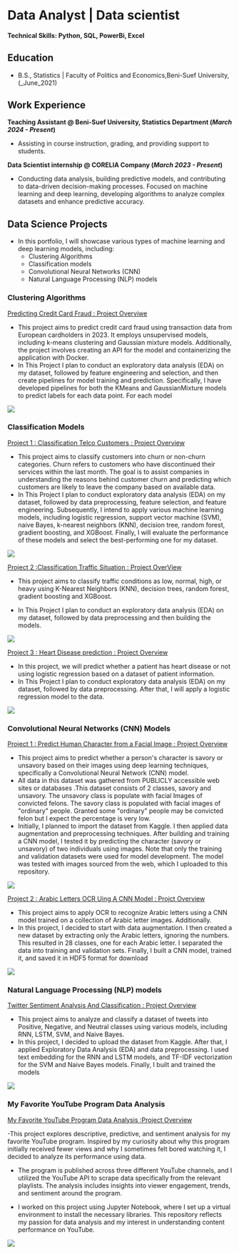 # Data Analyst | Data scientist

#### Technical Skills: Python, SQL, PowerBi, Excel

## Education
- B.S., Statistics | Faculty of Politics and Economics,Beni-Suef University, (_June_2021)
  
## Work Experience
**Teaching Assistant @ Beni-Suef University, Statistics Department (_March 2024 - Present_)**
- Assisting in course instruction, grading, and providing support to students.

**Data Scientist internship @ CORELIA Company (_March 2023 - Present_)**
- Conducting data analysis, building predictive models, and contributing to data-driven decision-making processes. Focused on machine learning and deep learning, developing algorithms to analyze complex datasets and enhance predictive accuracy.


## Data Science Projects
- In this portfolio, I will showcase various types of machine learning and deep learning models, including:
   -  Clustering Algorithms
   -  Classification models
   -  Convolutional Neural Networks (CNN)
   -  Natural Language Processing (NLP) models

### Clustering Algorithms 

[Predicting Credit Card Fraud : Project Overviwe](https://github.com/germeengehad/Predicting-credit-card-fraud)
- This project aims to predict credit card fraud using transaction data from European cardholders in 2023. It employs unsupervised models, including k-means clustering and Gaussian mixture models. Additionally, the project involves creating an API for the model and containerizing the application with Docker.
- In This Project I plan to conduct an exploratory data analysis (EDA) on my dataset, followed by feature engineering and selection, and then create pipelines for model training and prediction. Specifically, I have developed pipelines for both the KMeans and GaussianMixture models to predict labels for each data point. For each model
  
![](/images/credit_cards.jpeg.jpg)


### Classification Models

[Project 1 : Classification Telco Customers : Project Overview](https://github.com/germeengehad/Classification-Telco-Customers)
- This project aims to classify customers into churn or non-churn categories. Churn refers to customers who have discontinued their services within the last month. The goal is to assist companies in understanding the reasons behind customer churn and predicting which customers are likely to leave the company based on available data.
- In This Project I plan to conduct exploratory data analysis (EDA) on my dataset, followed by data preprocessing, feature selection, and feature engineering. Subsequently, I intend to apply various machine learning models, including logistic regression, support vector machine (SVM), naive Bayes, k-nearest neighbors (KNN), decision tree, random forest, gradient boosting, and XGBoost. Finally, I will evaluate the performance of these models and select the best-performing one for my dataset.

![](/images/Telco-Improve-CX-Featured-Image_01-min.jpg)

[Project 2 :Classification Traffic Situation : Project OverView](https://github.com/germeengehad/Classify-Traffic_Situation)
- This project aims to classify traffic conditions as low, normal, high, or heavy using K-Nearest Neighbors (KNN), decision trees, random forest, gradient boosting and XGBoost.

- In This Project I plan to conduct an exploratory data analysis (EDA) on my dataset, followed by data preprocessing and then building the models.
  
![](/images/traffic.webp)

[Project 3 : Heart Disease prediction : Project Overview](https://github.com/germeengehad/Heart-Disease-Prediction)

- In this project, we will predict whether a patient has heart disease or not using logistic regression based on a dataset of patient information.
- In This Project I plan to conduct exploratory data analysis (EDA) on my dataset, followed by data preprocessing. After that, I will apply a logistic regression model to the data.

![](/images/heart.jpg)


### Convolutional Neural Networks (CNN) Models 
[Project 1 : Predict Human Character from a Facial Image : Project Overview](https://github.com/germeengehad/Predict-Human-Character-from-a-Facial-Image)

- This project aims to predict whether a person's character is savory or unsavory based on their images using deep learning techniques, specifically a Convolutional Neural Network (CNN) model.
- All data in this dataset was gathered from PUBLICLY accessible web sites or databases .This dataset consists of 2 classes, savory and unsavory. The unsavory class is populate with  facial Images of convicted felons. The savory class is populated with facial images of "ordinary" people. Granted some "ordinary" people may be convicted felon but I expect the percentage is very low.
- Initially, I planned to import the dataset from Kaggle. I then applied data augmentation and preprocessing techniques. After building and training a CNN model, I tested it by predicting the character (savory or unsavory) of two individuals using images. Note that only the training and validation datasets were used for model development. The model was tested with images sourced from the web, which I uploaded to this repository.

![](/images/characters.jpg)

[Project 2 : Arabic Letters OCR Uing A CNN Model : Projct Overview](https://github.com/germeengehad/Identify-Arabic-letters-through-their-pictures?tab=readme-ov-file)

- This project aims to apply OCR to recognize Arabic letters using a CNN model trained on a collection of Arabic letter images. Additionally.
- In this project, I decided to start with data augmentation. I then created a new dataset by extracting only the Arabic letters, ignoring the numbers. This resulted in 28 classes, one for each Arabic letter. I separated the data into training and validation sets. Finally, I built a CNN model, trained it, and saved it in HDF5 format for download
  
![](/images/arabic%20letters.png)


### Natural Language Processing (NLP) models

[Twitter Sentiment Analysis And Classification : Project Overview](https://github.com/germeengehad/Twitter-Sentiment-Analysis-and-Classification)

- This project aims to analyze and classify a dataset of tweets into Positive, Negative, and Neutral classes using various models, including RNN, LSTM, SVM, and Naive Bayes.
- In this project, I decided to upload the dataset from Kaggle. After that, I applied Exploratory Data Analysis (EDA) and data preprocessing. I used text embedding for the RNN and LSTM models, and TF-IDF vectorization for the SVM and Naive Bayes models. Finally, I built and trained the models

![](/images/twitter.jpg)


### My Favorite YouTube Program Data Analysis

[My Favorite YouTube Program Data Analysis :Project Overview](https://github.com/germeengehad/Fav_YT_Program_Data.git)

-This project explores descriptive, predictive, and sentiment analysis for my favorite YouTube program. Inspired by my curiosity about why this program initially received fewer views and why I sometimes felt bored watching it, I decided to analyze its performance using data.

- The program is published across three different YouTube channels, and I utilized the YouTube API to scrape data specifically from the relevant playlists. The analysis includes insights into viewer engagement, trends, and sentiment around the program.

- I worked on this project using Jupyter Notebook, where I set up a virtual environment to install the necessary libraries. This repository reflects my passion for data analysis and my interest in understanding content performance on YouTube.



![](https://github.com/germeengehad/Fav_YT_Program_Data/blob/master/youtube_1.jpeg)

 

 

  

















